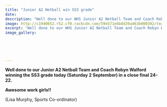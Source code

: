 ```yaml
---
title: "Junior A2 Netball win SS3 grade"
date: 
description: "Well done to our WHS Junior A2 Netball Team and Coach Robyn Walford winning the SS3 grade today..."
image: http://c1940652.r52.cf0.rackcdn.com/59e571ebb8d39a463b000392/team-1-a.jpg
excerpt: "Well done to our WHS Junior A2 Netball Team and Coach Robyn Walford winning the SS3 grade today (Saturday 2 September) in a close final 24-22."
image_gallery:
    
    
    
    
    
---
```


<p><strong>Well done to our Junior A2 Netball Team and Coach Robyn Walford winning the SS3 grade today (Saturday 2 September) in a close final 24-22.</strong></p>
<p><strong>Awesome work girls!!</strong></p>
<p><span>(Lisa Murphy, Sports Co-ordinator)</span></p>


